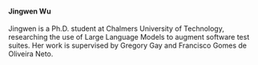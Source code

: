 <h4><strong>Jingwen Wu</strong></h4> 

Jingwen is a Ph.D. student at Chalmers University of Technology, researching the use of Large Language Models to augment software test suites. Her work is supervised by Gregory Gay and Francisco Gomes de Oliveira Neto.
